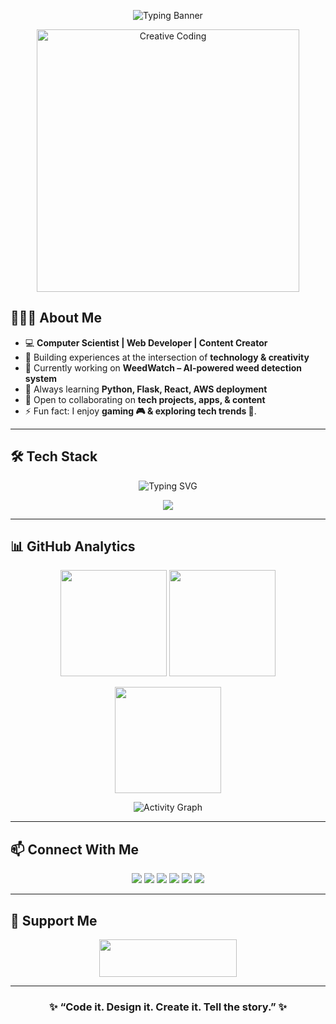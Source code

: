 <p align="center">
  <img src="https://readme-typing-svg.demolab.com?font=Fira+Code&size=24&pause=1000&color=38B2AC&center=true&vCenter=true&width=600&lines=Hello%2C+I'm+Syed+Shayan+Haider;Computer+Scientist+%7C+Web+Developer;AI+%26+Design+Enthusiast;Content+Creator+%7C+Innovator" alt="Typing Banner" />
</p>

<p align="center">
  <img src="https://media.giphy.com/media/qgQUggAC3Pfv687qPC/giphy.gif" alt="Creative Coding" width="420px"/>
</p>


## 👨🏻‍💻 About Me  

- 💻 **Computer Scientist | Web Developer | Content Creator**  
- 🌟 Building experiences at the intersection of **technology & creativity**  
- 🚀 Currently working on **WeedWatch – AI-powered weed detection system**  
- 🌱 Always learning **Python, Flask, React, AWS deployment**  
- 👯 Open to collaborating on **tech projects, apps, & content**  
- ⚡ Fun fact: I enjoy **gaming 🎮 & exploring tech trends 🚀**.
---

## 🛠️ Tech Stack  

<p align="center">
  <img src="https://readme-typing-svg.herokuapp.com?font=Fira+Code&pause=1000&color=00D8FF&width=435&lines=🚀+Tech+Stack;Building+Cool+Projects;Always+Learning+%F0%9F%92%AA" alt="Typing SVG" />
</p>
<p align="center">
  <img src="https://skillicons.dev/icons?i=python,js,react,flask,nodejs,postgres,html,css,bootstrap,tailwind,vscode,git,vercel,netlify,cpp&perline=5" />
</p>


---

## 📊 GitHub Analytics  

<p align="center">
  <img src="https://github-readme-stats.vercel.app/api?username=shayan-qazmi&show_icons=true&theme=tokyonight&hide_border=true" height="170px"/>
  <img src="https://github-readme-stats.vercel.app/api/top-langs/?username=shayan-qazmi&layout=compact&theme=tokyonight&hide_border=true" height="170px"/>
</p>

<p align="center">
  <img src="https://streak-stats.demolab.com?user=shayan-qazmi&theme=tokyonight&hide_border=true" height="170px" />
</p>

<p align="center">
  <img src="https://github-readme-activity-graph.vercel.app/graph?username=shayan-qazmi&theme=tokyo-night&hide_border=true" alt="Activity Graph"/>
</p>

---

## 📫 Connect With Me  

<p align="center">
  <a href="https://www.linkedin.com/in/syed-shayan-haider/"><img src="https://img.shields.io/badge/LinkedIn-0A66C2?style=for-the-badge&logo=linkedin&logoColor=white"/></a>
  <a href="https://github.com/shayan-qazmi"><img src="https://img.shields.io/badge/GitHub-171515?style=for-the-badge&logo=github&logoColor=white"/></a>
  <a href="https://syedshayanhaiderportfolio.netlify.app/"><img src="https://img.shields.io/badge/Portfolio-000000?style=for-the-badge&logo=firefox&logoColor=white"/></a>
  <a href="https://instagram.com/shayanqazmi"><img src="https://img.shields.io/badge/Instagram-E4405F?style=for-the-badge&logo=instagram&logoColor=white"/></a>
  <a href="mailto:shayanhaiderqazmi@gmail.com"><img src="https://img.shields.io/badge/Email-D14836?style=for-the-badge&logo=gmail&logoColor=white"/></a>
  <a href="https://wa.me/923130882881"><img src="https://img.shields.io/badge/WhatsApp-25D366?style=for-the-badge&logo=whatsapp&logoColor=white"/></a>
</p>

---

## 🤝 Support Me  

<p align="center">
  <a href="https://www.buymeacoffee.com/shayanqazmi">
    <img src="https://cdn.buymeacoffee.com/buttons/v2/default-yellow.png" height="60px" width="220px" />
  </a>
</p>

---

<h3 align="center">✨ “Code it. Design it. Create it. Tell the story.” ✨</h3>
